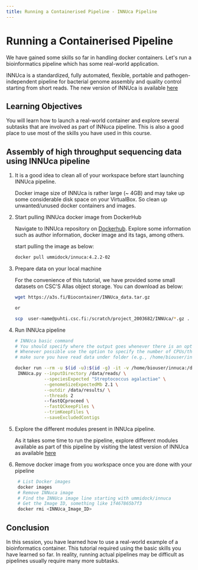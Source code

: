 ```yaml
---
title: Running a Containerised Pipeline - INNUca Pipeline
---
```

# Running a Containerised Pipeline

We have gained some skills so far in handling docker containers.  Let's run a bioinformatics pipeline which has some real-world application.

INNUca is a standardized, fully automated, flexible, portable and pathogen-independent pipeline for bacterial genome assembly and quality control starting from short reads. The new version of INNUca is available [here](https://github.com/INNUENDOCON/INNUca)

## Learning Objectives

You will learn how to launch a real-world container and explore several subtasks that are involved as part of INNuca pipeline. This is also a good place to use most of the skills you have used in this course.

## Assembly of high throughput sequencing data using INNUca pipeline

1. It is a good idea to clean all of your workspace before start launching INNUca pipeline.

   Docker image size of INNUca is rather large (~ 4GB) and may take up some considerable disk space on your VirtualBox. So clean up unwanted/unused docker containers and images.

2. Start pulling INNUca docker image from DockerHub

   Navigate to INNUca repository on [Dockerhub](https://hub.docker.com/r/ummidock/innuca). Explore some information such as author information, docker image and its tags, among others.

   start pulling the image as below:
   ```bash
   docker pull ummidock/innuca:4.2.2-02

   ```
3. Prepare data on your local machine

   For the convenience of this tutorial, we have provided some small datasets on CSC'S Allas object storage. You
   can download as below:

   ```bash
   wget https://a3s.fi/Biocontainer/INNUca_data.tar.gz
   
   or 
   
   scp  user-name@puhti.csc.fi:/scratch/project_2003682/INNUca/*.gz .

   ```
4. Run INNUca pipeline

   ```bash
   # INNUca basic command
   # You should specify where the output goes whenever there is an option to do that
   # Whenever possible use the option to specify the number of CPUs/threads to be used
   # make sure you have read data under folder (e.g., /home/biouser/innuca/reads) and mount the folder (e.g,/home/biouser/innuca inside container)

   docker run --rm -u $(id -u):$(id -g) -it -v /home/biouser/innuca:/data ummidock/innuca:4.2.2-02 \
    INNUca.py --inputDirectory /data/reads/ \
              --speciesExpected "Streptococcus agalactiae" \
              --genomeSizeExpectedMb 2.1 \
              --outdir /data/results/ \
              --threads 2
              --fastQCproceed \
              --fastQCkeepFiles \
              --trimKeepFiles \
              --saveExcludedContigs
    ```

5. Explore the different modules present in INNUca pipeline.

   As it takes some time to run the pipeline, explore different modules available as part of this pipeline by visiting the latest version of INNUca as available [here](https://github.com/INNUENDOCON/INNUca)


6. Remove docker image from you workspace once you are done with your pipeline

   ```bash
    # List Docker images
    docker images
    # Remove INNuca image
    # Find the INNUca image line starting with ummidock/innuca
    # Get the Image ID, something like 1f467865b7f3
    docker rmi <INNUca_Image_ID>
   ```
## Conclusion
In this session, you have learned how to use a real-world example of a bioinformatics container. This tutorial required using the basic skills you have learned so far. In reality, running actual pipelines may be difficult as pipelines usually require many more subtasks.
